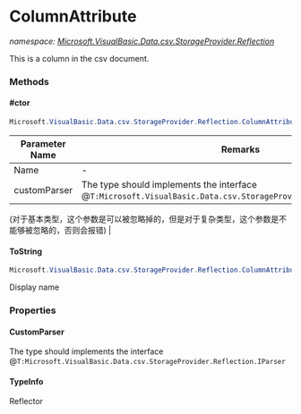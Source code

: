 ﻿# ColumnAttribute
_namespace: [Microsoft.VisualBasic.Data.csv.StorageProvider.Reflection](./index.md)_

This is a column in the csv document.



### Methods

#### #ctor
```csharp
Microsoft.VisualBasic.Data.csv.StorageProvider.Reflection.ColumnAttribute.#ctor(System.String,System.Type)
```


|Parameter Name|Remarks|
|--------------|-------|
|Name|-|
|customParser|The type should implements the interface @``T:Microsoft.VisualBasic.Data.csv.StorageProvider.Reflection.IParser``.
 (对于基本类型，这个参数是可以被忽略掉的，但是对于复杂类型，这个参数是不能够被忽略的，否则会报错)
 |


#### ToString
```csharp
Microsoft.VisualBasic.Data.csv.StorageProvider.Reflection.ColumnAttribute.ToString
```
Display name


### Properties

#### CustomParser
The type should implements the interface @``T:Microsoft.VisualBasic.Data.csv.StorageProvider.Reflection.IParser``
#### TypeInfo
Reflector

